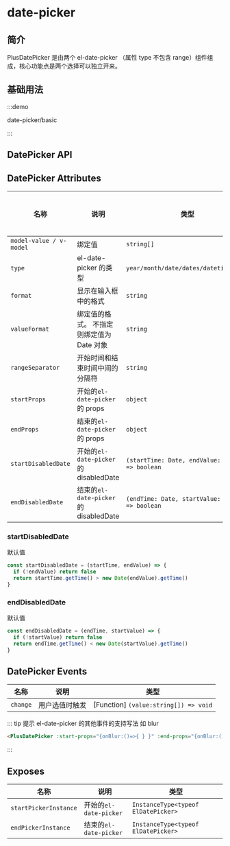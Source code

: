 # date-picker

## 简介

PlusDatePicker 是由两个 el-date-picker （属性 type 不包含 range）组件组成，核心功能点是两个选择可以独立开来。

## 基础用法

:::demo

date-picker/basic

:::

## DatePicker API

## DatePicker Attributes

| 名称                    | 说明                                      | 类型                                             | 默认值                                                              | 是否必须 |
| ----------------------- | ----------------------------------------- | ------------------------------------------------ | ------------------------------------------------------------------- | -------- |
| `model-value / v-model` | 绑定值                                    | `string[]`                                       | `false`                                                             | 否       |
| `type`                  | el-date-picker 的类型                     | `year/month/date/dates/datetime/week`            | `datetime`                                                          | 否       |
| `format`                | 显示在输入框中的格式                      | `string`                                         | `YYYY-MM-DD HH:mm:ss`                                               | 否       |
| `valueFormat`           | 绑定值的格式。 不指定则绑定值为 Date 对象 | `string`                                         | `YYYY-MM-DD HH:mm:ss`                                               | 否       |
| `rangeSeparator`        | 开始时间和结束时间中间的分隔符            | `string`                                         | `/`                                                                 | 否       |
| `startProps`            | 开始的`el-date-picker` 的 props           | `object`                                         | `{}`                                                                | 否       |
| `endProps`              | 结束的`el-date-picker` 的 props           | `object`                                         | `{}`                                                                | 否       |
| `startDisabledDate`     | 开始的`el-date-picker` 的 disabledDate    | `(startTime: Date, endValue: string) => boolean` | [startDisabledDate](/components/date-picker.html#startdisableddate) | 否       |
| `endDisabledDate`       | 结束的`el-date-picker` 的 disabledDate    | `(endTime: Date, startValue: string) => boolean` | [endDisabledDate](/components/date-picker.html#enddisableddate)`    | 否       |

### startDisabledDate

默认值

```js
const startDisabledDate = (startTime, endValue) => {
  if (!endValue) return false
  return startTime.getTime() > new Date(endValue).getTime()
}
```

### endDisabledDate

默认值

```js
const endDisabledDate = (endTime, startValue) => {
  if (!startValue) return false
  return endTime.getTime() < new Date(startValue).getTime()
}
```

## DatePicker Events

| 名称     | 说明           | 类型                                  |
| -------- | -------------- | ------------------------------------- |
| `change` | 用户选值时触发 | [Function] `(value:string[]) => void` |

::: tip 提示
el-date-picker 的其他事件的支持写法 如 blur

```html
<PlusDatePicker :start-props="{onBlur:()=>{ } }" :end-props="{onBlur:()=>{ } }" />
```

:::

## Exposes

| 名称                  | 说明                   | 类型                                |
| --------------------- | ---------------------- | ----------------------------------- |
| `startPickerInstance` | 开始的`el-date-picker` | `InstanceType<typeof ElDatePicker>` |
| `endPickerInstance`   | 结束的`el-date-picker` | `InstanceType<typeof ElDatePicker>` |
